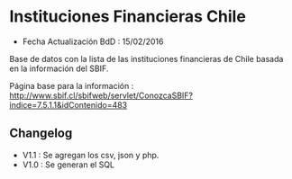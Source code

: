 # Instituciones Financieras Chile

* Fecha Actualización BdD : 15/02/2016

Base de datos con la lista de las instituciones financieras de Chile basada en la información del SBIF.

Página base para la información : http://www.sbif.cl/sbifweb/servlet/ConozcaSBIF?indice=7.5.1.1&idContenido=483


## Changelog

* V1.1 : Se agregan los csv, json y php.
* V1.0 : Se generan el SQL 
